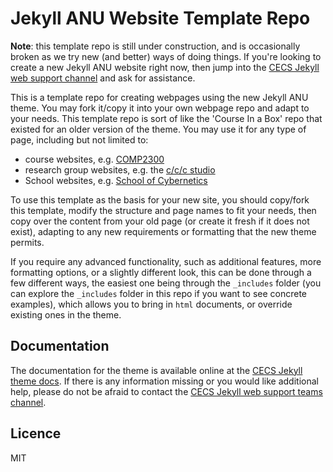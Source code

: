 # Jekyll ANU Website Template Repo

**Note**: this template repo is still under construction, and is occasionally
broken as we try new (and better) ways of doing things. If you're looking to
create a new Jekyll ANU website right now, then jump into the [CECS Jekyll web
support channel][Teams web link] and ask for assistance.

[Teams web link]: https://teams.microsoft.com/l/channel/19%3aIcnInMyxTJ26Ik8FrUs9SefrG_9seawpDu95NmKwiIE1%40thread.tacv2/General?groupId=dab190b1-14f2-40cf-b384-ee00c63d2019&tenantId=e37d725c-ab5c-4624-9ae5-f0533e486437

This is a template repo for creating webpages using the new Jekyll ANU theme.
You may fork it/copy it into your own webpage repo and adapt to your needs. This
template repo is sort of like the 'Course In a Box' repo that existed for an
older version of the theme. You may use it for any type of page, including but
not limited to:

- course websites, e.g. [COMP2300](https://cs.anu.edu.au/courses/comp2300/)
- research group websites, e.g. the [c/c/c studio](https://cs.anu.edu.au/code-creativity-culture/)
- School websites, e.g. [School of Cybernetics](https://cybernetics.anu.edu.au/)

To use this template as the basis for your new site, you should copy/fork this
template, modify the structure and page names to fit your needs, then copy over
the content from your old page (or create it fresh if it does not exist),
adapting to any new requirements or formatting that the new theme permits.

If you require any advanced functionality, such as additional features, more
formatting options, or a slightly different look, this can be done through a few
different ways, the easiest one being through the `_includes` folder (you can
explore the `_includes` folder in this repo if you want to see concrete
examples), which allows you to bring in `html` documents, or override existing
ones in the theme.

## Documentation

The documentation for the theme is available online at the [CECS Jekyll theme
docs](https://cs.anu.edu.au/docs/gitlab-pages/). If there is any information
missing or you would like additional help, please do not be afraid to contact
the [CECS Jekyll web support teams channel][teams web link].

## Licence

MIT
